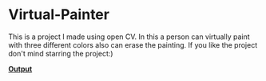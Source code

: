 # Virtual-Painter
This is a project I made using open CV. In this a person can virtually paint with three different colors also can erase the painting. If you like the project don't mind starring the project:)


[**Output**](https://github.com/Prachi0203/Virtual-Painter/blob/master/header/output.png)
